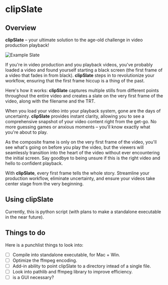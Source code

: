 # clipSlate

## Overview

**clipSlate** – your ultimate solution to the age-old challenge in video production playback!

![Example Slate](https://github.com/cpvalente/ontime/blob/master/.github/images/example_slate.jpg)

If you're in video production and you playback videos, you've probably loaded a video and found yourself starting a black screen (the first frame of a video that fades in from black). **clipSlate** steps in to revolutionize your workflow, ensuring that the first frame hiccup is a thing of the past.

Here's how it works: **clipSlate** captures multiple stills from different points throughout the entire video and creates a slate on the very first frame of the video, along with the filename and the TRT.

When you load your video into your playback system, gone are the days of uncertainty. **clipSlate** provides instant clarity, allowing you to see a comprehensive snapshot of your video content right from the get-go. No more guessing games or anxious moments – you'll know exactly what you're about to play.

As the composite frame is only on the very first frame of the video, you'll see what's going on before you play the video, but the viewers will seamlessly transition into the heart of the video without ever encountering the initial screen. Say goodbye to being unsure if this is the right video and hello to confident playback.

With **clipSlate**, every first frame tells the whole story. Streamline your production workflow, eliminate uncertainty, and ensure your videos take center stage from the very beginning.

## Using clipSlate

Currently, this is python script (with plans to make a standalone executable in the near future).

## Things to do

Here is a punchlist things to look into:

- [ ] Compile into standalone executable, for Mac + Win.
- [ ] Optimize the ffmpeg encoding.
- [ ] Add-in ability to point clipSlate to a directory intead of a single file.
- [ ] Look into pathlib and ffmpeg library to improve efficiency.
- [ ] is a GUI necessary?
